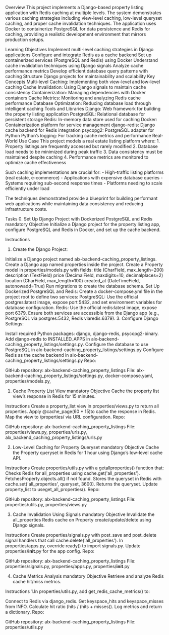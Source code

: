 Overview
This project implements a Django-based property listing application with Redis caching at multiple levels. The system demonstrates various caching strategies including view-level caching, low-level queryset caching, and proper cache invalidation techniques. The application uses Docker to containerize PostgreSQL for data persistence and Redis for caching, providing a realistic development environment that mirrors production setups.

Learning Objectives
Implement multi-level caching strategies in Django applications
Configure and integrate Redis as a cache backend
Set up containerized services (PostgreSQL and Redis) using Docker
Understand cache invalidation techniques using Django signals
Analyze cache performance metrics
Develop efficient database query patterns with caching
Structure Django projects for maintainability and scalability
Key Concepts
Multi-level Caching: Implementing both view-level and low-level caching
Cache Invalidation: Using Django signals to maintain cache consistency
Containerization: Managing dependencies with Docker containers
Cache Metrics: Monitoring and analyzing Redis cache performance
Database Optimization: Reducing database load through intelligent caching
Tools and Libraries
Django: Web framework for building the property listing application
PostgreSQL: Relational database for persistent storage
Redis: In-memory data store used for caching
Docker: Containerization platform for service management
django-redis: Django cache backend for Redis integration
psycopg2: PostgreSQL adapter for Python
Python’s logging: For tracking cache metrics and performance
Real-World Use Case
This project models a real estate listing platform where: 1. Property listings are frequently accessed but rarely modified 2. Database load needs to be minimized during peak traffic 3. Data consistency must be maintained despite caching 4. Performance metrics are monitored to optimize cache effectiveness

Such caching implementations are crucial for: - High-traffic listing platforms (real estate, e-commerce) - Applications with expensive database queries - Systems requiring sub-second response times - Platforms needing to scale efficiently under load

The techniques demonstrated provide a blueprint for building performant web applications while maintaining data consistency and reducing infrastructure costs.

Tasks
0. Set Up Django Project with Dockerized PostgreSQL and Redis
mandatory
Objective
Initialize a Django project for the property listing app, configure PostgreSQL and Redis in Docker, and set up the cache backend.

Instructions
1. Create the Django Project:

Initialize a Django project named alx-backend-caching_property_listings.
Create a Django app named properties inside the project.
Create a Property model in properties/models.py with fields:
title (CharField, max_length=200)
description (TextField)
price (DecimalField, maxdigits=10, decimalplaces=2)
location (CharField, max_length=100)
created_at (DateTimeField, autonowadd=True)
Run migrations to create the database schema.
Set Up Dockerized PostgreSQL and Redis:
Create a docker-compose.yml file in the project root to define two services:
PostgreSQL: Use the official postgres:latest image, expose port 5432, and set environment variables for database configuration.
Redis: Use the official redis:latest image, expose port 6379.
Ensure both services are accessible from the Django app (e.g., PostgreSQL via postgres:5432, Redis viaredis:6379).
3. Configure Django Settings:

Install required Python packages: django, django-redis, psycopg2-binary.
Add django-redis to INSTALLED_APPS in alx-backend-caching_property_listings/settings.py.
Configure the database to use PostgreSQL in alx-backend-caching_property_listings/settings.py
Configure Redis as the cache backend in alx-backend-caching_property_listings/settings.py
Repo:

GitHub repository: alx-backend-caching_property_listings
File: alx-backend-caching_property_listings/settings.py, docker-compose.yaml, properties/models.py,


1. Cache Property List View
mandatory
Objective
Cache the property list view’s response in Redis for 15 minutes.

Instructions
Create a property_list view in properties/views.py to return all properties.
Apply @cache_page(60 * 15)to cache the response in Redis.
Map the view to /properties/ via URL configuration.
Repo:

GitHub repository: alx-backend-caching_property_listings
File: properties/views.py, properties/urls.py, alx_backend_caching_property_listings/urls.py

2. Low-Level Caching for Property Queryset
mandatory
Objective
Cache the Property queryset in Redis for 1 hour using Django’s low-level cache API.

Instructions
Create properties/utils.py with a getallproperties() function that:
Checks Redis for all_properties using cache.get('all_properties').
FetchesProperty.objects.all() if not found.
Stores the queryset in Redis with cache.set('all_properties', queryset, 3600).
Returns the queryset.
Update property_list to useget_all_properties().
Repo:

GitHub repository: alx-backend-caching_property_listings
File: properties/utils.py, properties/views.py

3. Cache Invalidation Using Signals
mandatory
Objective
Invalidate the all_properties Redis cache on Property create/update/delete using Django signals.

Instructions
Create properties/signals.py with post_save and post_delete signal handlers that call cache.delete('all_properties').
In properties/apps.py, override ready() to import signals.py.
Update properties/__init__.py for the app config.
Repo:

GitHub repository: alx-backend-caching_property_listings
File: properties/signals.py, properties/apps.py, properties/__init__.py

4. Cache Metrics Analysis
mandatory
Objective
Retrieve and analyze Redis cache hit/miss metrics.

Instructions
1.In properties/utils.py, add get_redis_cache_metrics() to:

Connect to Redis via django_redis.
Get keyspace_hits and keyspace_misses from INFO.
Calculate hit ratio (hits / (hits + misses)).
Log metrics and return a dictionary.
Repo:

GitHub repository: alx-backend-caching_property_listings
File: properties/utils.py